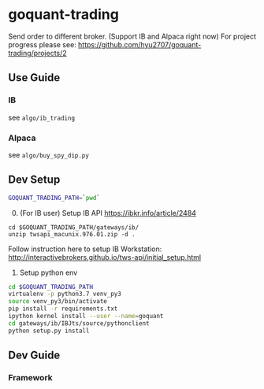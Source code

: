 # goquant-trading
Send order to different broker. (Support IB and Alpaca right now)
For project progress please see: https://github.com/hyu2707/goquant-trading/projects/2

## Use Guide
### IB
see `algo/ib_trading`
### Alpaca
see `algo/buy_spy_dip.py`

## Dev Setup
```bash
GOQUANT_TRADING_PATH=`pwd`
```
0. (For IB user) Setup IB API
https://ibkr.info/article/2484
```
cd $GOQUANT_TRADING_PATH/gateways/ib/
unzip twsapi_macunix.976.01.zip -d .
```
Follow instruction here to setup IB Workstation: http://interactivebrokers.github.io/tws-api/initial_setup.html

1. Setup python env
```bash
cd $GOQUANT_TRADING_PATH
virtualenv -p python3.7 venv_py3
source venv_py3/bin/activate
pip install -r requirements.txt
ipython kernel install --user --name=goquant
cd gateways/ib/IBJts/source/pythonclient
python setup.py install
```

## Dev Guide
### Framework
